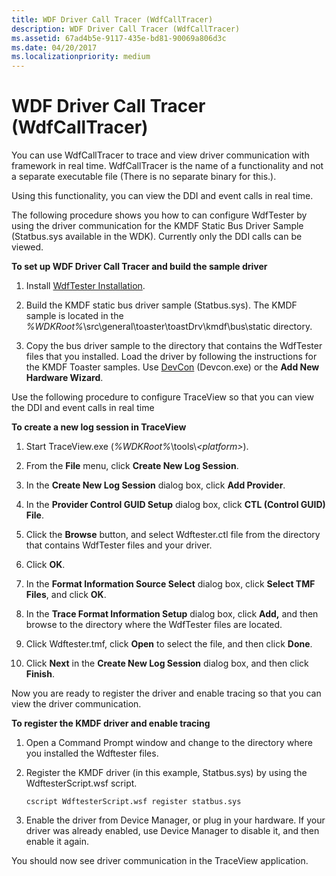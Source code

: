 ```yaml
---
title: WDF Driver Call Tracer (WdfCallTracer)
description: WDF Driver Call Tracer (WdfCallTracer)
ms.assetid: 67ad4b5e-9117-435e-bd81-90069a806d3c
ms.date: 04/20/2017
ms.localizationpriority: medium
---
```


# WDF Driver Call Tracer (WdfCallTracer)


You can use WdfCallTracer to trace and view driver communication with framework in real time. WdfCallTracer is the name of a functionality and not a separate executable file (There is no separate binary for this.).

Using this functionality, you can view the DDI and event calls in real time.

The following procedure shows you how to can configure WdfTester by using the driver communication for the KMDF Static Bus Driver Sample (Statbus.sys available in the WDK). Currently only the DDI calls can be viewed.

**To set up WDF Driver Call Tracer and build the sample driver**

1.  Install [WdfTester Installation](wdftester-installation.md).

2.  Build the KMDF static bus driver sample (Statbus.sys). The KMDF sample is located in the *%WDKRoot%*\\src\\general\\toaster\\toastDrv\\kmdf\\bus\\static directory.

3.  Copy the bus driver sample to the directory that contains the WdfTester files that you installed. Load the driver by following the instructions for the KMDF Toaster samples. Use [DevCon](devcon.md) (Devcon.exe) or the **Add New Hardware Wizard**.

Use the following procedure to configure TraceView so that you can view the DDI and event calls in real time

**To create a new log session in TraceView**

1.  Start TraceView.exe (*%WDKRoot%*\\tools\\*&lt;platform&gt;*).

2.  From the **File** menu, click **Create New Log Session**.

3.  In the **Create New Log Session** dialog box, click **Add Provider**.

4.  In the **Provider Control GUID Setup** dialog box, click **CTL (Control GUID) File**.

5.  Click the **Browse** button, and select Wdftester.ctl file from the directory that contains WdfTester files and your driver.

6.  Click **OK**.

7.  In the **Format Information Source Select** dialog box, click **Select TMF Files**, and click **OK**.

8.  In the **Trace Format Information Setup** dialog box, click **Add,** and then browse to the directory where the WdfTester files are located.

9.  Click Wdftester.tmf, click **Open** to select the file, and then click **Done**.

10. Click **Next** in the **Create New Log Session** dialog box, and then click **Finish**.

Now you are ready to register the driver and enable tracing so that you can view the driver communication.

**To register the KMDF driver and enable tracing**

1.  Open a Command Prompt window and change to the directory where you installed the Wdftester files.

2.  Register the KMDF driver (in this example, Statbus.sys) by using the WdftesterScript.wsf script.
    ```
    cscript WdftesterScript.wsf register statbus.sys
    ```

3.  Enable the driver from Device Manager, or plug in your hardware. If your driver was already enabled, use Device Manager to disable it, and then enable it again.

You should now see driver communication in the TraceView application.

 

 





